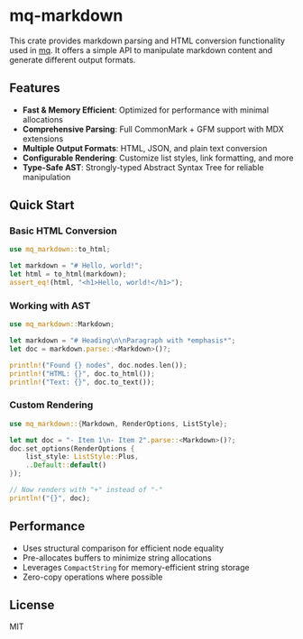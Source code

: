 # mq-markdown

This crate provides markdown parsing and HTML conversion functionality used in [mq](https://github.com/harehare/mq).
It offers a simple API to manipulate markdown content and generate different output formats.

## Features

- **Fast & Memory Efficient**: Optimized for performance with minimal allocations
- **Comprehensive Parsing**: Full CommonMark + GFM support with MDX extensions
- **Multiple Output Formats**: HTML, JSON, and plain text conversion
- **Configurable Rendering**: Customize list styles, link formatting, and more
- **Type-Safe AST**: Strongly-typed Abstract Syntax Tree for reliable manipulation

## Quick Start

### Basic HTML Conversion

```rust
use mq_markdown::to_html;

let markdown = "# Hello, world!";
let html = to_html(markdown);
assert_eq!(html, "<h1>Hello, world!</h1>");
```

### Working with AST

```rust
use mq_markdown::Markdown;

let markdown = "# Heading\n\nParagraph with *emphasis*";
let doc = markdown.parse::<Markdown>()?;

println!("Found {} nodes", doc.nodes.len());
println!("HTML: {}", doc.to_html());
println!("Text: {}", doc.to_text());
```

### Custom Rendering

```rust
use mq_markdown::{Markdown, RenderOptions, ListStyle};

let mut doc = "- Item 1\n- Item 2".parse::<Markdown>()?;
doc.set_options(RenderOptions {
    list_style: ListStyle::Plus,
    ..Default::default()
});

// Now renders with "+" instead of "-"
println!("{}", doc);
```

## Performance

- Uses structural comparison for efficient node equality
- Pre-allocates buffers to minimize string allocations
- Leverages `CompactString` for memory-efficient string storage
- Zero-copy operations where possible

## License

MIT
